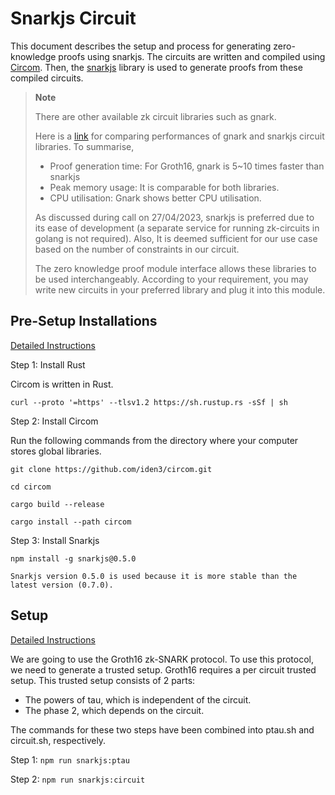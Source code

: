 # Snarkjs Circuit

This document describes the setup and process for generating zero-knowledge proofs using snarkjs. The circuits are written and compiled using [Circom](https://docs.circom.io/getting-started/installation/). Then, the [snarkjs](https://github.com/iden3/snarkjs) library is used to generate proofs from these compiled circuits.

> **Note**
> 
> There are other available zk circuit libraries such as gnark.
> 
> Here is a [link](https://blog.celer.network/2023/03/01/the-pantheon-of-zero-knowledge-proof-development-frameworks/) for comparing performances of gnark and snarkjs circuit libraries. To summarise,
> - Proof generation time: For Groth16, gnark is 5~10 times faster than snarkjs
> - Peak memory usage: It is comparable for both libraries.
> - CPU utilisation: Gnark shows better CPU utilisation.
> 
> As discussed during call on 27/04/2023, snarkjs is preferred due to its ease of development (a separate service for running zk-circuits in golang is not required). Also, It is deemed sufficient for our use case based on the number of constraints in our circuit.
> 
> The zero knowledge proof module interface allows these libraries to be used interchangeably. According to your requirement, you may write new circuits in your preferred library and plug it into this module.

## Pre-Setup Installations

[Detailed Instructions](https://docs.circom.io/getting-started/installation/#installing-dependencies)

Step 1: Install Rust

Circom is written in Rust.

`curl --proto '=https' --tlsv1.2 https://sh.rustup.rs -sSf | sh`

Step 2: Install Circom

Run the following commands from the directory where your computer stores global libraries.

`git clone https://github.com/iden3/circom.git`

`cd circom`

`cargo build --release`

`cargo install --path circom`

Step 3: Install Snarkjs

`npm install -g snarkjs@0.5.0`

```NOTE
Snarkjs version 0.5.0 is used because it is more stable than the latest version (0.7.0).
```

## Setup

[Detailed Instructions](https://github.com/iden3/snarkjs)

We are going to use the Groth16 zk-SNARK protocol. To use this protocol, we need to generate a trusted setup. Groth16 requires a per circuit trusted setup. This trusted setup consists of 2 parts:

- The powers of tau, which is independent of the circuit.
- The phase 2, which depends on the circuit.

The commands for these two steps have been combined into ptau.sh and circuit.sh, respectively.

Step 1: `npm run snarkjs:ptau`

Step 2: `npm run snarkjs:circuit`
